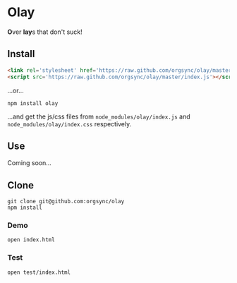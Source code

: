 # Olay

**O**ver **lay**s that don't suck!

## Install

```html
<link rel='stylesheet' href='https://raw.github.com/orgsync/olay/master/index.css'>
<script src='https://raw.github.com/orgsync/olay/master/index.js'></script>
```

...or...

```
npm install olay
```

...and get the js/css files from `node_modules/olay/index.js` and
`node_modules/olay/index.css` respectively.

## Use

Coming soon...

## Clone

```
git clone git@github.com:orgsync/olay
npm install
```

### Demo

```
open index.html
```

### Test

```bash
open test/index.html
```
